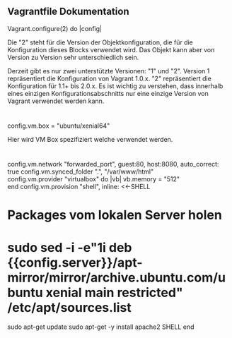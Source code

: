 Vagrantfile Dokumentation
-----------------------------
Vagrant.configure(2) do |config|

Die "2" steht für die Version der Objektkonfiguration, die für die Konfiguration dieses Blocks verwendet wird.
Das Objekt kann aber von Version zu Version sehr unterschiedlich sein.

Derzeit gibt es nur zwei unterstützte Versionen: "1" und "2". Version 1 repräsentiert die Konfiguration von Vagrant 1.0.x. "2" repräsentiert die Konfiguration für 1.1+ bis 2.0.x.
Es ist wichtig zu verstehen, dass innerhalb eines einzigen Konfigurationsabschnitts nur eine einzige Version von Vagrant verwendet werden kann.
#
  config.vm.box = "ubuntu/xenial64"
  
  Hier wird VM Box spezifiziert welche verwendet werden.
  #
  config.vm.network "forwarded_port", guest:80, host:8080, auto_correct: true
  config.vm.synced_folder ".", "/var/www/html"  
config.vm.provider "virtualbox" do |vb|
  vb.memory = "512"  
end
config.vm.provision "shell", inline: <<-SHELL
  # Packages vom lokalen Server holen
  # sudo sed -i -e"1i deb {{config.server}}/apt-mirror/mirror/archive.ubuntu.com/ubuntu xenial main restricted" /etc/apt/sources.list 
  sudo apt-get update
  sudo apt-get -y install apache2 
SHELL
end
<!--stackedit_data:
eyJoaXN0b3J5IjpbLTE4Nzk4NTA3NDQsMTI1MDQzNjI5Miw2OD
g2NDk5NDIsMTQwNDI3NTM5NiwtMTY0OTEyOTE2NCwtOTkxNjMz
ODQsLTc1MDcxNTkyMl19
-->